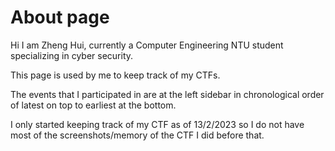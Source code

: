 # About page

Hi I am Zheng Hui, currently a Computer Engineering NTU student specializing in cyber security.

This page is used by me to keep track of my CTFs.

The events that I participated in are at the left sidebar in chronological order of latest on top to earliest at the bottom.

I only started keeping track of my CTF as of 13/2/2023 so I do not have most of the screenshots/memory of the CTF I did before that.
